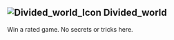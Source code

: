 ## ![Divided_world_Icon](https://raw.githubusercontent.com/1IlIl/wikidata/main/achievement_icons/Divided_world.png) Divided_world





Win a rated game. No secrets or tricks here.

